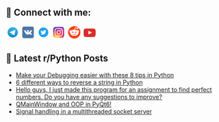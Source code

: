 ## 🔎 Connect with me:
[<img src="https://github.com/bullbesh/bullbesh/blob/main/images/Telegram.png" width="32" height="32" />](https://t.me/bullbesh)
[<img src="https://github.com/bullbesh/bullbesh/blob/main/images/VK.png" width="32" height="32" />](https://vk.com/bullbesh)
[<img src="https://github.com/bullbesh/bullbesh/blob/main/images/Twitter.png" width="32" height="32" />](https://twitter.com/bullbesh1)
[<img src="https://github.com/bullbesh/bullbesh/blob/main/images/Instagram.png" width="32" height="32" />](https://www.instagram.com/bullbesh)
[<img src="https://github.com/bullbesh/bullbesh/blob/main/images/Reddit.png" width="32" height="32" />](https://www.reddit.com/user/bullbesh)
[<img src="https://github.com/bullbesh/bullbesh/blob/main/images/YouTube.png" width="32" height="32" />](https://www.youtube.com/channel/UCtfjRs6uzgq5mfm8S06WTcg)

## 📕 Latest r/Python Posts
<!-- BLOG-POST-LIST:START -->
- [Make your Debugging easier with these 8 tips in Python](https://www.reddit.com/r/Python/comments/11gves5/make_your_debugging_easier_with_these_8_tips_in/)
- [6 different ways to reverse a string in Python](https://www.reddit.com/r/Python/comments/11gtwob/6_different_ways_to_reverse_a_string_in_python/)
- [Hello guys, I just made this program for an assignment to find perfect numbers. Do you have any suggestions to improve?](https://www.reddit.com/r/Python/comments/11govt6/hello_guys_i_just_made_this_program_for_an/)
- [QMainWindow and OOP in PyQt6!](https://www.reddit.com/r/Python/comments/11gnizz/qmainwindow_and_oop_in_pyqt6/)
- [Signal handling in a multithreaded socket server](https://www.reddit.com/r/Python/comments/11gi7hz/signal_handling_in_a_multithreaded_socket_server/)
<!-- BLOG-POST-LIST:END -->
